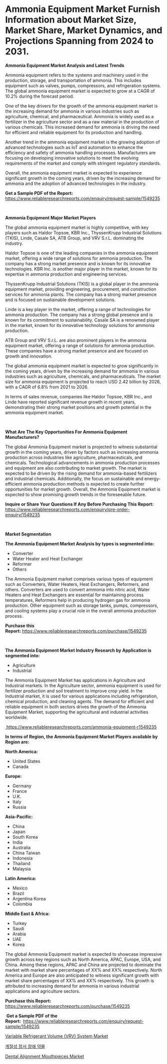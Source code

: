 <p><h1>Ammonia Equipment Market Furnish Information about Market Size, Market Share, Market Dynamics, and Projections Spanning from 2024 to 2031.</h1></p><p><strong>Ammonia Equipment Market Analysis and Latest Trends</strong></p>
<p><p>Ammonia equipment refers to the systems and machinery used in the production, storage, and transportation of ammonia. This includes equipment such as valves, pumps, compressors, and refrigeration systems. The global ammonia equipment market is expected to grow at a CAGR of 10.2% during the forecast period.</p><p>One of the key drivers for the growth of the ammonia equipment market is the increasing demand for ammonia in various industries such as agriculture, chemical, and pharmaceutical. Ammonia is widely used as a fertilizer in the agriculture sector and as a raw material in the production of various chemicals. This increased demand for ammonia is driving the need for efficient and reliable equipment for its production and handling.</p><p>Another trend in the ammonia equipment market is the growing adoption of advanced technologies such as IoT and automation to enhance the efficiency and safety of ammonia handling processes. Manufacturers are focusing on developing innovative solutions to meet the evolving requirements of the market and comply with stringent regulatory standards.</p><p>Overall, the ammonia equipment market is expected to experience significant growth in the coming years, driven by the increasing demand for ammonia and the adoption of advanced technologies in the industry.</p></p>
<p><strong>Get a Sample PDF of the Report:&nbsp;</strong> <a href="https://www.reliableresearchreports.com/enquiry/request-sample/1549235">https://www.reliableresearchreports.com/enquiry/request-sample/1549235</a></p>
<p>&nbsp;</p>
<p><strong>Ammonia Equipment Major Market Players</strong></p>
<p><p>The global ammonia equipment market is highly competitive, with key players such as Haldor Topsoe, KBR Inc., ThyssenKrupp Industrial Solutions (TKIS), Linde, Casale SA, ATB Group, and VRV S.r.L. dominating the industry.</p><p>Haldor Topsoe is one of the leading companies in the ammonia equipment market, offering a wide range of solutions for ammonia production. The company has a strong market presence and is known for its innovative technologies. KBR Inc. is another major player in the market, known for its expertise in ammonia production and engineering services.</p><p>ThyssenKrupp Industrial Solutions (TKIS) is a global player in the ammonia equipment market, providing engineering, procurement, and construction services for ammonia plants. The company has a strong market presence and is focused on sustainable development solutions.</p><p>Linde is a key player in the market, offering a range of technologies for ammonia production. The company has a strong global presence and is known for its commitment to sustainability. Casale SA is a renowned player in the market, known for its innovative technology solutions for ammonia production.</p><p>ATB Group and VRV S.r.L. are also prominent players in the ammonia equipment market, offering a range of solutions for ammonia production. These companies have a strong market presence and are focused on growth and innovation.</p><p>The global ammonia equipment market is expected to grow significantly in the coming years, driven by the increasing demand for ammonia in various industries such as agriculture, chemicals, and pharmaceuticals. The market size for ammonia equipment is projected to reach USD 2.42 billion by 2026, with a CAGR of 6.8% from 2021 to 2026.</p><p>In terms of sales revenue, companies like Haldor Topsoe, KBR Inc., and Linde have reported significant revenue growth in recent years, demonstrating their strong market positions and growth potential in the ammonia equipment market.</p></p>
<p>&nbsp;</p>
<p><strong>What Are The Key Opportunities For Ammonia Equipment Manufacturers?</strong></p>
<p><p>The global Ammonia Equipment market is projected to witness substantial growth in the coming years, driven by factors such as increasing ammonia production across industries like agriculture, pharmaceuticals, and chemicals. Technological advancements in ammonia production processes and equipment are also contributing to market growth. The market is expected to be driven by the rising demand for ammonia-based fertilizers and industrial chemicals. Additionally, the focus on sustainable and energy-efficient ammonia production methods is expected to create further opportunities for market growth. Overall, the Ammonia Equipment market is expected to show promising growth trends in the foreseeable future.</p></p>
<p><strong>Inquire or Share Your Questions If Any Before Purchasing This Report:</strong> <a href="https://www.reliableresearchreports.com/enquiry/pre-order-enquiry/1549235">https://www.reliableresearchreports.com/enquiry/pre-order-enquiry/1549235</a></p>
<p>&nbsp;</p>
<p><strong>Market Segmentation</strong></p>
<p><strong>The Ammonia Equipment Market Analysis by types is segmented into:</strong></p>
<p><ul><li>Converter</li><li>Water Heater and Heat Exchanger</li><li>Reformer</li><li>Others</li></ul></p>
<p><p>The Ammonia Equipment market comprises various types of equipment such as Converters, Water Heaters, Heat Exchangers, Reformers, and others. Converters are used to convert ammonia into nitric acid, Water Heaters and Heat Exchangers are essential for maintaining process temperatures, Reformers help in producing hydrogen gas for ammonia production. Other equipment such as storage tanks, pumps, compressors, and cooling systems play a crucial role in the overall ammonia production process.</p></p>
<p><strong>Purchase this Report:&nbsp;</strong><a href="https://www.reliableresearchreports.com/purchase/1549235">https://www.reliableresearchreports.com/purchase/1549235</a></p>
<p>&nbsp;</p>
<p><strong>The Ammonia Equipment Market Industry Research by Application is segmented into:</strong></p>
<p><ul><li>Agriculture</li><li>Industrial</li></ul></p>
<p><p>The Ammonia Equipment Market has applications in Agriculture and Industrial markets. In the Agriculture sector, ammonia equipment is used for fertilizer production and soil treatment to improve crop yield. In the Industrial market, it is used for various applications including refrigeration, chemical production, and cleaning agents. The demand for efficient and reliable equipment in both sectors drives the growth of the Ammonia Equipment Market, supporting the agricultural and industrial activities worldwide.</p></p>
<p><a href="https://www.reliableresearchreports.com/ammonia-equipment-r1549235">&nbsp;https://www.reliableresearchreports.com/ammonia-equipment-r1549235</a></p>
<p><strong>In terms of Region, the Ammonia Equipment Market Players available by Region are:</strong></p>
<p>
    <p> <strong> North America: </strong>
        <ul>
            <li>United States</li>
            <li>Canada</li>
        </ul>
        </p> 
    <p> <strong> Europe: </strong>
        <ul>
            <li>Germany</li>
            <li>France</li>
            <li>U.K.</li>
            <li>Italy</li>
            <li>Russia</li>
        </ul>
        </p> 
    <p> <strong> Asia-Pacific: </strong>
        <ul>
            <li>China</li>
            <li>Japan</li>
            <li>South Korea</li>
            <li>India</li>
            <li>Australia</li>
            <li>China Taiwan</li>
            <li>Indonesia</li>
            <li>Thailand</li>
            <li>Malaysia</li>
        </ul>
        </p> 
    <p> <strong> Latin America: </strong>
        <ul>
            <li>Mexico</li>
            <li>Brazil</li>
            <li>Argentina Korea</li>
            <li>Colombia</li>
        </ul>
        </p> 
    <p> <strong> Middle East & Africa: </strong>
        <ul>
            <li>Turkey</li>
            <li>Saudi</li>
            <li>Arabia</li>
            <li>UAE</li>
            <li>Korea</li>
        </ul>
    </p>
    </p>
<p><p>The global Ammonia Equipment market is expected to showcase impressive growth across key regions such as North America, APAC, Europe, USA, and China. Among these regions, APAC and China are projected to dominate the market with market share percentages of XX% and XX% respectively. North America and Europe are also anticipated to witness significant growth with market share percentages of XX% and XX% respectively. This growth is attributed to increasing demand for ammonia in various industrial applications and agriculture sectors.</p></p>
<p><strong>Purchase this Report: </strong><a href="https://www.reliableresearchreports.com/purchase/1549235">https://www.reliableresearchreports.com/purchase/1549235</a></p>
<p>&nbsp;<strong>Get a Sample PDF of the Report:&nbsp;&nbsp;</strong><a href="https://www.reliableresearchreports.com/enquiry/request-sample/1549235">https://www.reliableresearchreports.com/enquiry/request-sample/1549235</a></p>
<p><strong></strong></p>
<p><p><a href="https://medium.com/@julianyan6756/variable-refrigerant-volume-vrv-system-market-insights-into-market-cagr-market-trends-and-a9b0d2048172">Variable Refrigerant Volume (VRV) System Market</a></p><p><a href="https://github.com/sougarounis/Market-Research-Report-List-3/blob/main/790206731698.md">계절성 정서 장애 약물</a></p><p><a href="https://cautious-neon-760.notion.site/Decoding-Dental-Alignment-Mouthpieces-Market-Metrics-Market-Share-Trends-and-Growth-Patterns-843889c2e85940c09905b8621d0452a2">Dental Alignment Mouthpieces Market</a></p></p>